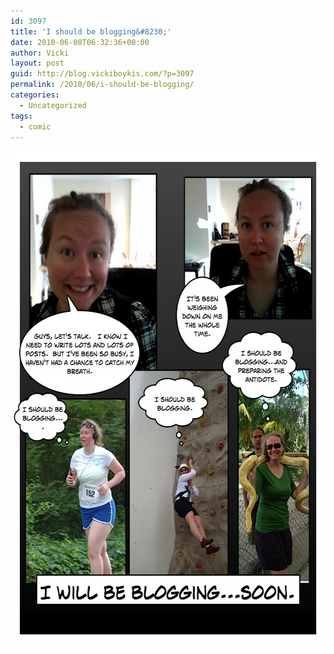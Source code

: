 ```yaml
---
id: 3097
title: 'I should be blogging&#8230;'
date: 2010-06-08T06:32:36+00:00
author: Vicki
layout: post
guid: http://blog.vickiboykis.com/?p=3097
permalink: /2010/06/i-should-be-blogging/
categories:
  - Uncategorized
tags:
  - comic
---
```

[<img class="aligncenter size-full wp-image-3100" title="Page_1" src="https://raw.githubusercontent.com/veekaybee/wlb/gh-pages/assets/images/2010/06/Page_13.jpg" alt="" width="612" height="792" />](https://raw.githubusercontent.com/veekaybee/wlb/gh-pages/assets/images/2010/06/Page_13.jpg)